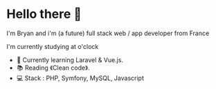 # Hello there 👋 

I'm Bryan and i'm (a future) full stack web / app developer from France 

I'm currently studying at o'clock 

* 🌱 Currently learning Laravel & Vue.js.
* 📚 Reading 《Clean code》.
* 💻 Stack : PHP, Symfony, MySQL, Javascript
